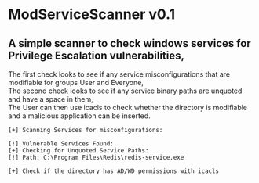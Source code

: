 # ModServiceScanner v0.1
## A simple scanner to check windows services for Privilege Escalation vulnerabilities,
The first check looks to see if any service misconfigurations that are modifiable for groups User and Everyone, \
The second check looks to see if any service binary paths are unquoted and have a space in them, \
The User can then use icacls to check whether the directory is modifiable and a malicious application can be inserted.

```
[+] Scanning Services for misconfigurations:

[!] Vulnerable Services Found:
[+] Checking for Unquoted Service Paths:
[!] Path: C:\Program Files\Redis\redis-service.exe

[+] Check if the directory has AD/WD permissions with icacls
```

